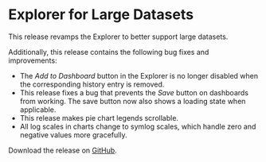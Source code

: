 # Explorer for Large Datasets

This release revamps the Explorer to better support large datasets.

Additionally, this release contains the following bug fixes and improvements:

* The *Add to Dashboard* button in the Explorer is no longer disabled when the corresponding history entry is removed.
* This release fixes a bug that prevents the *Save* button on dashboards from working. The save button now also shows a loading state when applicable.
* This release makes pie chart legends scrollable.
* All log scales in charts change to symlog scales, which handle zero and negative values more gracefully.

Download the release on [GitHub](https://github.com/tenzir/platform/releases/tag/v1.9.0).